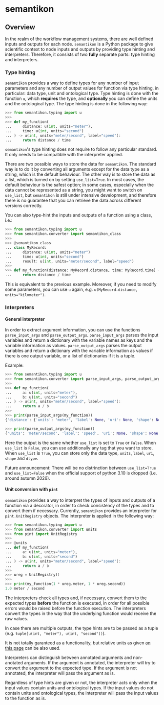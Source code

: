 # semantikon

## Overview

In the realm of the workflow management systems, there are well defined inputs and outputs for each node. `semantikon` is a Python package to give scientific context to node inputs and outputs by providing type hinting and interpreters. Therefore, it consists of two **fully** separate parts: type hinting and interpreters.

### **Type hinting**

`semantikon` provides a way to define types for any number of input parameters and any number of output values for function via type hinting, in particular: data type, unit and ontological type. Type hinting is done with the function `u`, which **requires** the type, and **optionally** you can define the units and the ontological type. The type hinting is done in the following way:

```python
>>> from semantikon.typing import u
>>> 
>>> def my_function(
...     distance: u(int, units="meter"),
...     time: u(int, units="second")
... ) -> u(int, units="meter/second", label="speed"):
...     return distance / time

```

`semantikon`'s type hinting does not require to follow any particular standard. It only needs to be compatible with the interpreter applied.

There are two possible ways to store the data for `semantikon`. The standard way is to do it by converting all arguments except for the data type as a string, which is the default behaviour. The other way is to store the data as a list, which is turned on by setting `use_list=True`. In most cases, the default behaviour is the safest option; in some cases, especially when the data cannot be represented as a string, you might want to switch on `use_list`, but `semantikon` is still under intensive development, and therefore there is no guarantee that you can retrieve the data across different versions correctly.

You can also type-hint the inputs and outputs of a function using a class, i.e.:


```python
>>> from semantikon.typing import u
>>> from semantikon.converter import semantikon_class
>>> 
>>> @semantikon_class
... class MyRecord:
...     distance: u(int, units="meter")
...     time: u(int, units="second")
...     result: u(int, units="meter/second", label="speed")
>>> 
>>> def my_function(distance: MyRecord.distance, time: MyRecord.time) -> MyRecord.result:
...     return distance / time

```

This is equivalent to the previous example. Moreover, if you need to modify some parameters, you can use `u` again, e.g. `u(MyRecord.distance, units="kilometer")`.

### **Interpreters**

#### General interpreter

In order to extract argument information, you can use the functions `parse_input_args` and `parse_output_args`. `parse_input_args` parses the input variables and return a dictionary with the variable names as keys and the variable information as values. `parse_output_args` parses the output variables and return a dictionary with the variable information as values if there is one output variable, or a list of dictionaries if it is a tuple.

Example:

```python
>>> from semantikon.typing import u
>>> from semantikon.converter import parse_input_args, parse_output_args
>>> 
>>> def my_function(
...     a: u(int, units="meter"),
...     b: u(int, units="second")
... ) -> u(int, units="meter/second", label="speed"):
...     return a / b
>>> 
>>> print(parse_input_args(my_function))
{'distance': {'units': 'meter', 'label': None, 'uri': None, 'shape': None, 'dtype': <class 'float'>}, 'time': {'units': 'second', 'label': None, 'uri': None, 'shape': None, 'dtype': <class 'float'>}}

>>> print(parse_output_args(my_function))
{'units': 'meter/second', 'label': 'speed', 'uri': None, 'shape': None, 'dtype': <class 'float'>}

```

Here the output is the same whether `use_list` is set to `True` or `False`. When `use_list` is `False`, you can use additionally any tag that you want to store. When `use_list` is `True`, you can store only the data type, `units`, `label`, `uri`, `shape` and `dtype`.

Future announcement: There will be no distrinction between `use_list=True` and `use_list=False` when the official support of python 3.10 is dropped (i.e. around autumn 2026).

#### Unit conversion with `pint`

`semantikon` provides a way to interpret the types of inputs and outputs of a function via a decorator, in order to check consistency of the types and to convert them if necessary. Currently, `semantikon` provides an interpreter for `pint.UnitRegistry` objects. The interpreter is applied in the following way:

```python
>>> from semantikon.typing import u
>>> from semantikon.converter import units
>>> from pint import UnitRegistry
>>> 
>>> @units
... def my_function(
...     a: u(int, units="meter"),
...     b: u(int, units="second")
... ) -> u(int, units="meter/second", label="speed"):
...     return a / b
>>> 
>>> ureg = UnitRegistry()
>>> 
>>> print(my_function(1 * ureg.meter, 1 * ureg.second))
1.0 meter / second

```

The interpreters check all types and, if necessary, convert them to the expected types **before** the function is executed, in order for all possible errors would be raised before the function execution. The interpreters convert the types in the way that the underlying function would receive the raw values.

In case there are multiple outputs, the type hints are to be passed as a tuple (e.g. `tuple[u(int, "meter"), u(int, "second"))`).

It is not totally garanteed as a functionality, but relative units as given [on this page](https://pint.readthedocs.io/en/0.10.1/wrapping.html#specifying-relations-between-arguments) can be also used.

Interpreters can distinguish between annotated arguments and non-anotated arguments. If the argument is annotated, the interpreter will try to convert the argument to the expected type. If the argument is not annotated, the interpreter will pass the argument as is.

Regardless of type hints are given or not, the interpreter acts only when the input values contain units and ontological types. If the input values do not contain units and ontological types, the interpreter will pass the input values to the function as is.


